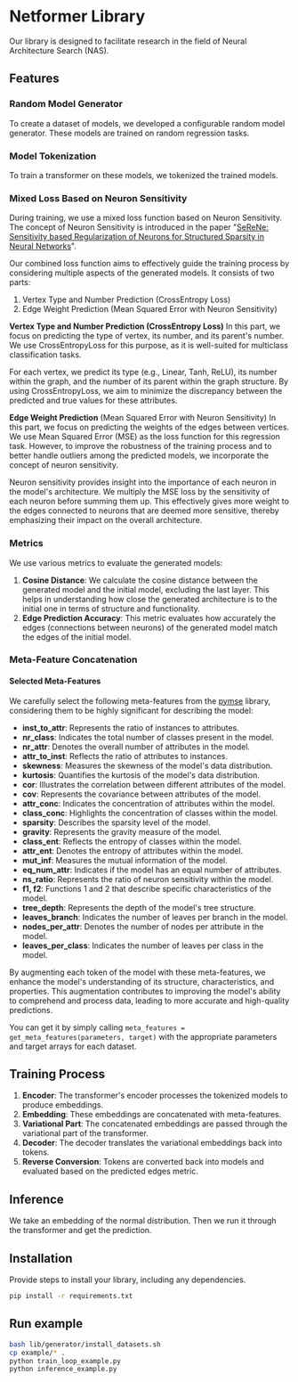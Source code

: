 # Netformer Library

Our library is designed to facilitate research in the field of Neural Architecture Search (NAS).

## Features

### Random Model Generator
To create a dataset of models, we developed a configurable random model generator. These models are trained on random regression tasks.

### Model Tokenization
To train a transformer on these models, we tokenized the trained models.

### Mixed Loss Based on Neuron Sensitivity

During training, we use a mixed loss function based on Neuron Sensitivity. The concept of Neuron Sensitivity is introduced in the paper "[SeReNe: Sensitivity based Regularization of
Neurons for Structured Sparsity in Neural Networks](https://arxiv.org/pdf/2102.03773)".


Our combined loss function aims to effectively guide the training process by considering multiple aspects of the generated models. It consists of two parts:

1. Vertex Type and Number Prediction (CrossEntropy Loss)
2. Edge Weight Prediction (Mean Squared Error with Neuron Sensitivity)

**Vertex Type and Number Prediction (CrossEntropy Loss)**
In this part, we focus on predicting the type of vertex, its number, and its parent's number. We use CrossEntropyLoss for this purpose, as it is well-suited for multiclass classification tasks.

For each vertex, we predict its type (e.g., Linear, Tanh, ReLU), its number within the graph, and the number of its parent within the graph structure. By using CrossEntropyLoss, we aim to minimize the discrepancy between the predicted and true values for these attributes.

**Edge Weight Prediction** (Mean Squared Error with Neuron Sensitivity)
In this part, we focus on predicting the weights of the edges between vertices. We use Mean Squared Error (MSE) as the loss function for this regression task. However, to improve the robustness of the training process and to better handle outliers among the predicted models, we incorporate the concept of neuron sensitivity.

Neuron sensitivity provides insight into the importance of each neuron in the model's architecture. We multiply the MSE loss by the sensitivity of each neuron before summing them up. This effectively gives more weight to the edges connected to neurons that are deemed more sensitive, thereby emphasizing their impact on the overall architecture.

### Metrics

We use various metrics to evaluate the generated models:

1. **Cosine Distance**: We calculate the cosine distance between the generated model and the initial model, excluding the last layer. This helps in understanding how close the generated architecture is to the initial one in terms of structure and functionality.
2. **Edge Prediction Accuracy**: This metric evaluates how accurately the edges (connections between neurons) of the generated model match the edges of the initial model.

### Meta-Feature Concatenation

#### Selected Meta-Features
We carefully select the following meta-features from the [pymse](https://pymse.readthedocs.io/en/latest/) library, considering them to be highly significant for describing the model:

- **inst_to_attr**: Represents the ratio of instances to attributes.
- **nr_class**: Indicates the total number of classes present in the model.
- **nr_attr**: Denotes the overall number of attributes in the model.
- **attr_to_inst**: Reflects the ratio of attributes to instances.
- **skewness**: Measures the skewness of the model's data distribution.
- **kurtosis**: Quantifies the kurtosis of the model's data distribution.
- **cor**: Illustrates the correlation between different attributes of the model.
- **cov**: Represents the covariance between attributes of the model.
- **attr_conc**: Indicates the concentration of attributes within the model.
- **class_conc**: Highlights the concentration of classes within the model.
- **sparsity**: Describes the sparsity level of the model.
- **gravity**: Represents the gravity measure of the model.
- **class_ent**: Reflects the entropy of classes within the model.
- **attr_ent**: Denotes the entropy of attributes within the model.
- **mut_inf**: Measures the mutual information of the model.
- **eq_num_attr**: Indicates if the model has an equal number of attributes.
- **ns_ratio**: Represents the ratio of neuron sensitivity within the model.
- **f1, f2**: Functions 1 and 2 that describe specific characteristics of the model.
- **tree_depth**: Represents the depth of the model's tree structure.
- **leaves_branch**: Indicates the number of leaves per branch in the model.
- **nodes_per_attr**: Denotes the number of nodes per attribute in the model.
- **leaves_per_class**: Indicates the number of leaves per class in the model.

By augmenting each token of the model with these meta-features, we enhance the model's understanding of its structure, characteristics, and properties. This augmentation contributes to improving the model's ability to comprehend and process data, leading to more accurate and high-quality predictions.

You can get it by simply calling `meta_features = get_meta_features(parameters, target)` with the appropriate parameters and target arrays for each dataset.

## Training Process

1. **Encoder**: The transformer's encoder processes the tokenized models to produce embeddings.
2. **Embedding**: These embeddings are concatenated with meta-features.
3. **Variational Part**: The concatenated embeddings are passed through the variational part of the transformer.
4. **Decoder**: The decoder translates the variational embeddings back into tokens.
5. **Reverse Conversion**: Tokens are converted back into models and evaluated based on the predicted edges metric.



## Inference

We take an embedding of the normal distribution. Then we run it through the transformer and get the prediction.

## Installation

Provide steps to install your library, including any dependencies.

```bash
pip install -r requirements.txt
```

## Run example
```bash
bash lib/generator/install_datasets.sh
cp example/* .
python train_loop_example.py
python inference_example.py
```


